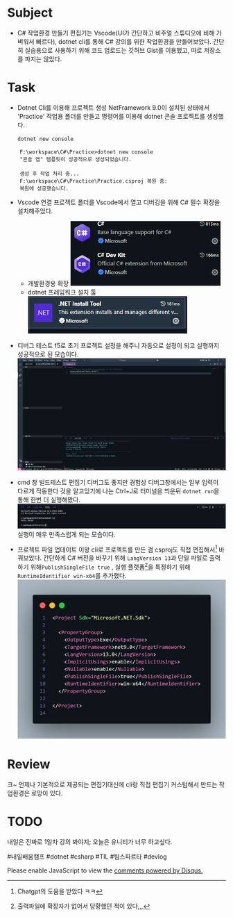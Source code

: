 # Subject
* C# 작업환경 만들기
	편집기는 Vscode(UI가 간단하고 비주얼 스튜디오에 비해 가벼워서 빠르다), dotnet cli를 통해 C# 강의를 위한 작업환경을 만들어보았다. 간단히 실습용으로 사용하기 위해 코드 업로드는 깃허브 Gist를 이용했고, 따로 저장소를 파지는 않았다.


# Task
* Dotnet Cli를 이용해 프로젝트 생성
	NetFramework 9.0이 설치된 상태에서 'Practice' 작업용 폴더를 만들고 명령어를 이용해 dotnet 콘솔 프로젝트를 생성했다.
	```batch
	dotnet new console
	```
```plaintext
	F:\workspace\C#\Practice>dotnet new console
	"콘솔 앱" 템플릿이 성공적으로 생성되었습니다.
	
	생성 후 작업 처리 중...
	F:\workspace\C#\Practice\Practice.csproj 복원 중:
	복원에 성공했습니다.
```

* Vscode 연결
	프로젝트 폴더를 Vscode에서 열고 디버깅을 위해 C# 필수 확장을 설치해주었다.
	- 개발환경용 확장 
		![image](20250412_1.png)
	- dotnet 프레임워크 설치 툴
		![image](20250412_2.png)
	

* 디버그 테스트
	f5로 초기 프로젝트 설정을 해주니 자동으로 설정이 되고 실행까지 성공적으로 된 모습이다.
	![image](20250412_3.png)


* cmd 창 빌드테스트
	편집기 디버그도 좋지만 경험상 디버그창에서는 일부 입력이 다르게 작동한다 것을 알고있기에 나는 Ctrl+J로 터미널을 띄운뒤 ```dotnet run```을 통해 한번 더 실행해봤다.
	![image](20250412_4.png)
	실행이 매우 만족스럽게 되는 모습이다.


* 프로젝트 파일 업데이트
	이왕 cli로 프로젝트를 만든 겸 csproj도 직접 편집해서[^1] 바꿔보았다. 간단하게 C# 버전을 바꾸기 위해 ```LangVersion 13```과 단일 파일로 출력하기 위해```PublishSingleFile true```
, 실행 플랫폼[^2]을 특정하기 위해 ```RuntimeIdentifier win-x64```를 추가했다.
	![image](20250412_5.png)


# Review
크~ 언제나 기본적으로 제공되는 편집기대신에 cli랑 직접 편집기 커스텀해서 만드는 작업환경은 로망이 있다.



# TODO
내일은 진짜로 1일차 강의 봐야지; 오늘은 유니티가 너무 하고싶다.


#내일배움캠프 #dotnet #csharp #TIL #팀스파르타 #devlog


<script>
    var disqus_config = function () {
    this.page.url ="https://amateurpotion.github.io/AmateurPotion/%EB%82%B4%EC%9D%BC%EB%B0%B0%EC%9B%80%EC%BA%A0%ED%94%84%20TIL/1%EC%A3%BC%EC%B0%A8/20250412%20Dotnet%20Core%20%EA%B0%9C%EB%B0%9C%ED%99%98%EA%B2%BD%20%EB%A7%8C%EB%93%A4%EA%B8%B0";  // Replace PAGE_URL with your page's canonical URL variable
    this.page.identifier = "내배캠_1_2"; // Replace PAGE_IDENTIFIER with your page's unique identifier variable
    };
    (function() { // DON'T EDIT BELOW THIS LINE
    var d = document, s = d.createElement('script');
    s.src = 'https://devpotion.disqus.com/embed.js';
    s.setAttribute('data-timestamp', +new Date());
    (d.head || d.body).appendChild(s);
    })();
</script>
<noscript>Please enable JavaScript to view the <a href="https://disqus.com/?ref_noscript">comments powered by Disqus.</a></noscript>

[^1]: Chatgpt의 도움을 받았다 ㅋㅋ

[^2]: 출력파일에 확장자가 없어서 당황했던 적이 있다,,, 
